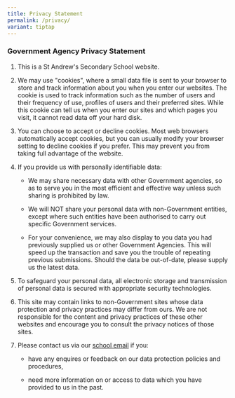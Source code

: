 ```yaml
---
title: Privacy Statement
permalink: /privacy/
variant: tiptap
---
```

<h3><strong>Government Agency Privacy Statement</strong></h3>
<ol data-tight="true" class="tight">
<li>
<p>This is a St Andrew's Secondary School website.
<br>
</p>
</li>
<li>
<p>We may use "cookies", where a small data file is sent to your browser
to store and track information about you when you enter our websites. The
cookie is used to track information such as the number of users and their
frequency of use, profiles of users and their preferred sites. While this
cookie can tell us when you enter our sites and which pages you visit,
it cannot read data off your hard disk.
<br>
</p>
</li>
<li>
<p>You can choose to accept or decline cookies. Most web browsers automatically
accept cookies, but you can usually modify your browser setting to decline
cookies if you prefer. This may prevent you from taking full advantage
of the website.
<br>
</p>
</li>
<li>
<p>If you provide us with personally identifiable data:</p>
<ul data-tight="true" class="tight">
<li>
<p>We may share necessary data with other Government agencies, so as to serve
you in the most efficient and effective way unless such sharing is prohibited
by law.</p>
</li>
<li>
<p>We will NOT share your personal data with non-Government entities, except
where such entities have been authorised to carry out specific Government
services.</p>
</li>
<li>
<p>For your convenience, we may also display to you data you had previously
supplied us or other Government Agencies. This will speed up the transaction
and save you the trouble of repeating previous submissions. Should the
data be out-of-date, please supply us the latest data.</p>
</li>
</ul>
</li>
<li>
<p>To safeguard your personal data, all electronic storage and transmission
of personal data is secured with appropriate security technologies.
<br>
</p>
</li>
<li>
<p>This site may contain links to non-Government sites whose data protection
and privacy practices may differ from ours. We are not responsible for
the content and privacy practices of these other websites and encourage
you to consult the privacy notices of those sites.
<br>
</p>
</li>
<li>
<p>Please contact us via our&nbsp;<a href="sass@moe.edu.sg" rel="noopener noreferrer" target="_blank">school email</a>&nbsp;if you:</p>
<ul data-tight="true" class="tight">
<li>
<p>have any enquires or feedback on our data protection policies and procedures,</p>
</li>
<li>
<p>need more information on or access to data which you have provided to
us in the past.</p>
</li>
</ul>
</li>
</ol>
<p></p>